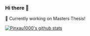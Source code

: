 ### Hi there 👋

🔭 Currently working on Masters Thesis!

[![Pinxau1000's github stats](https://github-readme-stats.vercel.app/api?username=pinxau1000&count_private=true&show_icons=true&theme=dark)](https://github.com/anuraghazra/github-readme-stats)
